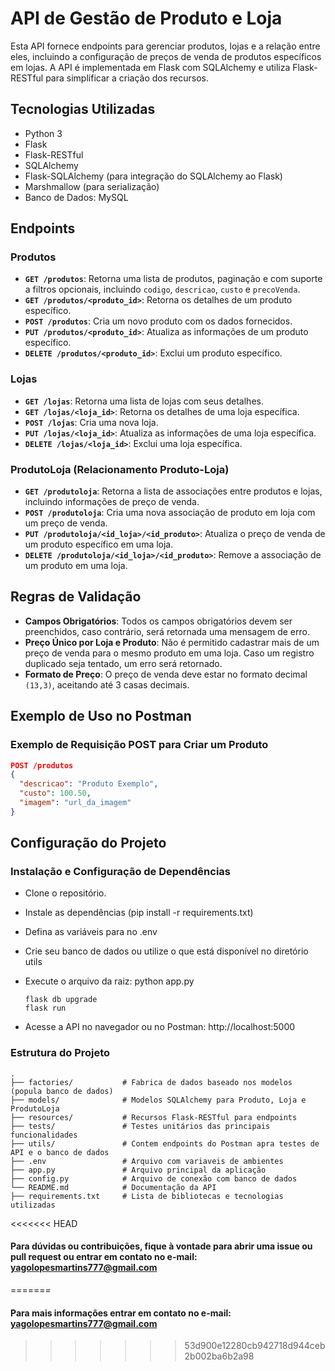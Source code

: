 # API de Gestão de Produto e Loja

Esta API fornece endpoints para gerenciar produtos, lojas e a relação entre eles, incluindo a configuração de preços de venda de produtos específicos em lojas. A API é implementada em Flask com SQLAlchemy e utiliza Flask-RESTful para simplificar a criação dos recursos.

## Tecnologias Utilizadas
- Python 3
- Flask
- Flask-RESTful
- SQLAlchemy
- Flask-SQLAlchemy (para integração do SQLAlchemy ao Flask)
- Marshmallow (para serialização)
- Banco de Dados: MySQL 

## Endpoints

### Produtos
- **`GET /produtos`**: Retorna uma lista de produtos, paginação e com suporte a filtros opcionais, incluindo `codigo`, `descricao`, `custo` e `precoVenda`.
- **`GET /produtos/<produto_id>`**: Retorna os detalhes de um produto específico.
- **`POST /produtos`**: Cria um novo produto com os dados fornecidos.
- **`PUT /produtos/<produto_id>`**: Atualiza as informações de um produto específico.
- **`DELETE /produtos/<produto_id>`**: Exclui um produto específico.

### Lojas
- **`GET /lojas`**: Retorna uma lista de lojas com seus detalhes.
- **`GET /lojas/<loja_id>`**: Retorna os detalhes de uma loja específica.
- **`POST /lojas`**: Cria uma nova loja.
- **`PUT /lojas/<loja_id>`**: Atualiza as informações de uma loja específica.
- **`DELETE /lojas/<loja_id>`**: Exclui uma loja específica.

### ProdutoLoja (Relacionamento Produto-Loja)
- **`GET /produtoloja`**: Retorna a lista de associações entre produtos e lojas, incluindo informações de preço de venda.
- **`POST /produtoloja`**: Cria uma nova associação de produto em loja com um preço de venda.
- **`PUT /produtoloja/<id_loja>/<id_produto>`**: Atualiza o preço de venda de um produto específico em uma loja.
- **`DELETE /produtoloja/<id_loja>/<id_produto>`**: Remove a associação de um produto em uma loja.

## Regras de Validação
- **Campos Obrigatórios**: Todos os campos obrigatórios devem ser preenchidos, caso contrário, será retornada uma mensagem de erro.
- **Preço Único por Loja e Produto**: Não é permitido cadastrar mais de um preço de venda para o mesmo produto em uma loja. Caso um registro duplicado seja tentado, um erro será retornado.
- **Formato de Preço**: O preço de venda deve estar no formato decimal `(13,3)`, aceitando até 3 casas decimais.

## Exemplo de Uso no Postman

### Exemplo de Requisição POST para Criar um Produto
```json
POST /produtos
{
  "descricao": "Produto Exemplo",
  "custo": 100.50,
  "imagem": "url_da_imagem"
}
```

## Configuração do Projeto
### Instalação e Configuração de Dependências

- Clone o repositório.
- Instale as dependências (pip install -r requirements.txt)
- Defina as variáveis para no .env
- Crie seu banco de dados ou utilize o que está disponível no diretório utils
- Execute o arquivo da raiz: python app.py

  ```
  flask db upgrade
  flask run
  ```
- Acesse a API no navegador ou no Postman: http://localhost:5000

### Estrutura do Projeto

```
.
├── factories/           # Fabrica de dados baseado nos modelos (popula banco de dados)
├── models/              # Modelos SQLAlchemy para Produto, Loja e ProdutoLoja
├── resources/           # Recursos Flask-RESTful para endpoints
├── tests/               # Testes unitários das principais funcionalidades
├── utils/               # Contem endpoints do Postman apra testes de API e o banco de dados
├── .env                 # Arquivo com variaveis de ambientes
├── app.py               # Arquivo principal da aplicação
├── config.py            # Arquivo de conexão com banco de dados
└── README.md            # Documentação da API
├── requirements.txt     # Lista de bibliotecas e tecnologias utilizadas
```

<<<<<<< HEAD
#### Para dúvidas ou contribuições, fique à vontade para abrir uma issue ou pull request ou entrar em contato no e-mail: yagolopesmartins777@gmail.com

=======
#### Para mais informações entrar em contato no e-mail: yagolopesmartins777@gmail.com
>>>>>>> 53d900e12280cb942718d944ceb2b002ba6b2a98
